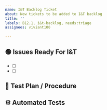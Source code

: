 ```yaml
---
name: I&T Backlog Ticket
about: New tickets to be added to I&T backlog
title: ''
labels: B12.1, i&t-backlog, needs:triage
assignees: viviant100

---
```


<!-- TO BE COMPLETED BY DEV TEAM -->

## 🟢 Issues Ready For I&T
<!-- Add parent themes or epics that should be added to the I&T backlog to begin testing -->
- [ ] 
- [ ] 

<!-- TO BE COMPLETED BY I&T TEAM -->

## 📜 Test Plan / Procedure
<!-- Link to test plan and/or procedure below, if applicable -->


## ⚙️ Automated Tests
<!-- Link to automated tests, if applicable -->
